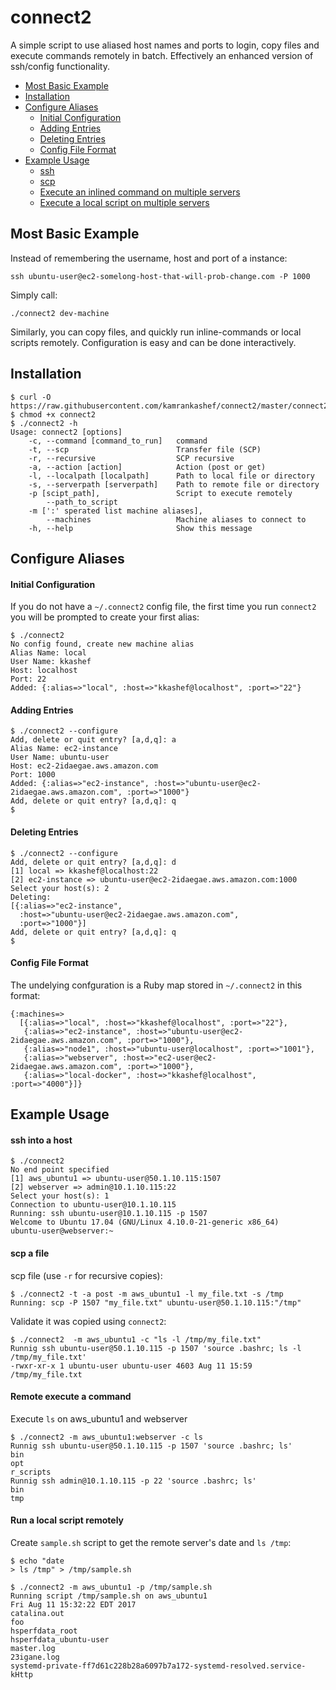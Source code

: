 # connect2

A simple script to use aliased host names and ports to login, copy files and execute commands remotely in batch.  Effectively an enhanced version of ssh/config functionality.

- [Most Basic Example](#most-basic-example)
- [Installation](#installation)
- [Configure Aliases](#configure-aliases)
  - [Initial Configuration](#initial-configuration)
  - [Adding Entries](#adding-entries)
  - [Deleting Entries](#deleting-entries)
  - [Config File Format](#config-file-format)
- [Example Usage](#example-usage)
  - [ssh](#ssh-into-a-host)
  - [scp](#scp-a-file)
  - [Execute an inlined command on multiple servers](#remote-execute-a-command)
  - [Execute a local script on multiple servers](#run-a-local-script-remotely)

## Most Basic Example
 
Instead of remembering the username, host and port of a instance:

`ssh ubuntu-user@ec2-somelong-host-that-will-prob-change.com -P 1000`

Simply call:

`./connect2 dev-machine`

Similarly, you can copy files, and quickly run inline-commands or local scripts remotely.  Configuration is easy and can be done interactively.

## Installation
```
$ curl -O https://raw.githubusercontent.com/kamrankashef/connect2/master/connect2 
$ chmod +x connect2 
$ ./connect2 -h
Usage: connect2 [options]
    -c, --command [command_to_run]   command
    -t, --scp                        Transfer file (SCP)
    -r, --recursive                  SCP recursive
    -a, --action [action]            Action (post or get)
    -l, --localpath [localpath]      Path to local file or directory
    -s, --serverpath [serverpath]    Path to remote file or directory
    -p [scipt_path],                 Script to execute remotely
        --path_to_script
    -m [':' sperated list machine aliases],
        --machines                   Machine aliases to connect to
    -h, --help                       Show this message
```

## Configure Aliases

#### Initial Configuration

If you do not have a `~/.connect2` config file, the first time you run `connect2` you will be prompted to create your first alias:

```
$ ./connect2 
No config found, create new machine alias
Alias Name: local
User Name: kkashef
Host: localhost
Port: 22
Added: {:alias=>"local", :host=>"kkashef@localhost", :port=>"22"}
```

#### Adding Entries

```
$ ./connect2 --configure
Add, delete or quit entry? [a,d,q]: a
Alias Name: ec2-instance  
User Name: ubuntu-user
Host: ec2-2idaegae.aws.amazon.com
Port: 1000
Added: {:alias=>"ec2-instance", :host=>"ubuntu-user@ec2-2idaegae.aws.amazon.com", :port=>"1000"}
Add, delete or quit entry? [a,d,q]: q
$
```

#### Deleting Entries

```
$ ./connect2 --configure
Add, delete or quit entry? [a,d,q]: d
[1] local => kkashef@localhost:22
[2] ec2-instance => ubuntu-user@ec2-2idaegae.aws.amazon.com:1000
Select your host(s): 2
Deleting:
[{:alias=>"ec2-instance",
  :host=>"ubuntu-user@ec2-2idaegae.aws.amazon.com",
  :port=>"1000"}]
Add, delete or quit entry? [a,d,q]: q
$
```

#### Config File Format

The undelying confguration is a Ruby map stored in `~/.connect2` in this format:

```
{:machines=>
  [{:alias=>"local", :host=>"kkashef@localhost", :port=>"22"},
   {:alias=>"ec2-instance", :host=>"ubuntu-user@ec2-2idaegae.aws.amazon.com", :port=>"1000"},
   {:alias=>"node1", :host=>"ubuntu-user@localhost", :port=>"1001"},
   {:alias=>"webserver", :host=>"ec2-user@ec2-2idaegae.aws.amazon.com", :port=>"1000"},
   {:alias=>"local-docker", :host=>"kkashef@localhost", :port=>"4000"}]}
```

## Example Usage

#### ssh into a host

```
$ ./connect2 
No end point specified
[1] aws_ubuntu1 => ubuntu-user@50.1.10.115:1507
[2] webserver => admin@10.1.10.115:22
Select your host(s): 1
Connection to ubuntu-user@10.1.10.115
Running: ssh ubuntu-user@10.1.10.115 -p 1507
Welcome to Ubuntu 17.04 (GNU/Linux 4.10.0-21-generic x86_64)
ubuntu-user@webserver:~
```

#### scp a file
scp file (use `-r` for recursive copies):
```
$ ./connect2 -t -a post -m aws_ubuntu1 -l my_file.txt -s /tmp
Running: scp -P 1507 "my_file.txt" ubuntu-user@50.1.10.115:"/tmp"
```

Validate it was copied using `connect2`:
```
$ ./connect2  -m aws_ubuntu1 -c "ls -l /tmp/my_file.txt"
Runnig ssh ubuntu-user@50.1.10.115 -p 1507 'source .bashrc; ls -l /tmp/my_file.txt'
-rwxr-xr-x 1 ubuntu-user ubuntu-user 4603 Aug 11 15:59 /tmp/my_file.txt
```

#### Remote execute a command

Execute `ls` on aws_ubuntu1 and webserver

```
$ ./connect2 -m aws_ubuntu1:webserver -c ls
Runnig ssh ubuntu-user@50.1.10.115 -p 1507 'source .bashrc; ls' 
bin
opt
r_scripts
Runnig ssh admin@10.1.10.115 -p 22 'source .bashrc; ls' 
bin
tmp
```

#### Run a local script remotely

Create `sample.sh` script to get the remote server's date and `ls /tmp`:

```
$ echo "date
> ls /tmp" > /tmp/sample.sh

$ ./connect2 -m aws_ubuntu1 -p /tmp/sample.sh 
Running script /tmp/sample.sh on aws_ubuntu1
Fri Aug 11 15:32:22 EDT 2017
catalina.out
foo
hsperfdata_root
hsperfdata_ubuntu-user
master.log
23igane.log
systemd-private-ff7d61c228b28a6097b7a172-systemd-resolved.service-kHttp
```
